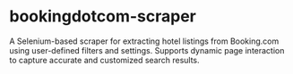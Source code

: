 # bookingdotcom-scraper
A Selenium-based scraper for extracting hotel listings from Booking.com using user-defined filters and settings. Supports dynamic page interaction to capture accurate and customized search results.
